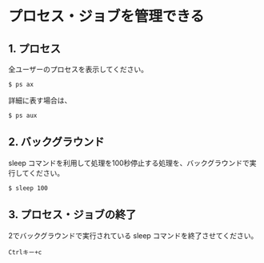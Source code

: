 # プロセス・ジョブを管理できる

## 1. プロセス

全ユーザーのプロセスを表示してください。
```
$ ps ax
```
詳細に表す場合は、
```
$ ps aux
```

## 2. バックグラウンド

sleep コマンドを利用して処理を100秒停止する処理を、バックグラウンドで実行してください。
```
$ sleep 100
```


## 3. プロセス・ジョブの終了

2でバックグラウンドで実行されている sleep コマンドを終了させてください。
```
Ctrlキー+c
```
